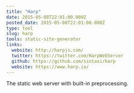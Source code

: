 ```yaml
---
title: "Harp"
date: 2015-05-08T22:01:00.000Z
posted_date: 2015-05-08T22:01:00.000Z
type: tool
slug: harp
tools: static-site-generator
links:
  website: http://harpjs.com/
  twitter: https://twitter.com/HarpWebServer
  github: https://github.com/sintaxi/harp
  website: https://www.harp.io/
---
```

The static web server with built-in preprocessing.




